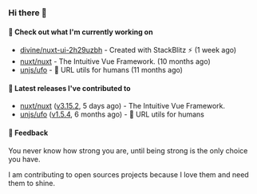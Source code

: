 ### Hi there 👋

#### 👷 Check out what I'm currently working on

- [divine/nuxt-ui-2h29uzbh](https://github.com/divine/nuxt-ui-2h29uzbh) - Created with StackBlitz ⚡️ (1 week ago)
- [nuxt/nuxt](https://github.com/nuxt/nuxt) - The Intuitive Vue Framework. (10 months ago)
- [unjs/ufo](https://github.com/unjs/ufo) - 🔗 URL utils for humans (11 months ago)

#### 🔭 Latest releases I've contributed to

- [nuxt/nuxt](https://github.com/nuxt/nuxt) ([v3.15.2](https://github.com/nuxt/nuxt/releases/tag/v3.15.2), 5 days ago) - The Intuitive Vue Framework.
- [unjs/ufo](https://github.com/unjs/ufo) ([v1.5.4](https://github.com/unjs/ufo/releases/tag/v1.5.4), 6 months ago) - 🔗 URL utils for humans

#### 💬 Feedback
You never know how strong you are, until being strong is the only choice you have.

I am contributing to open sources projects because I love them and need them to shine.
